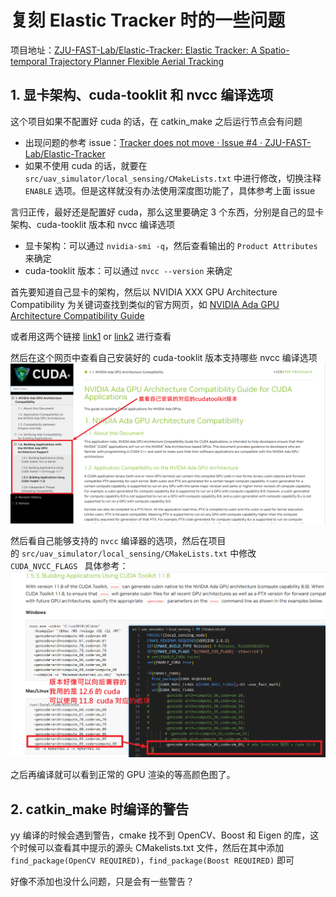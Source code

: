 # 复刻 Elastic Tracker 时的一些问题

项目地址：[ZJU-FAST-Lab/Elastic-Tracker: Elastic Tracker: A Spatio-temporal Trajectory Planner Flexible Aerial Tracking](https://github.com/ZJU-FAST-Lab/Elastic-Tracker)

## 1. 显卡架构、cuda-tooklit 和 nvcc 编译选项


这个项目如果不配置好 cuda 的话，在 catkin_make 之后运行节点会有问题
- 出现问题的参考 issue：[Tracker does not move · Issue #4 · ZJU-FAST-Lab/Elastic-Tracker](https://github.com/ZJU-FAST-Lab/Elastic-Tracker/issues/4)
- 如果不使用 cuda 的话，就要在 `src/uav_simulator/local_sensing/CMakeLists.txt` 中进行修改，切换注释 `ENABLE` 选项。但是这样就没有办法使用深度图功能了，具体参考上面 issue

言归正传，最好还是配置好 cuda，那么这里要确定 3 个东西，分别是自己的显卡架构、cuda-tooklit 版本和 nvcc 编译选项
- 显卡架构：可以通过 `nvidia-smi -q`，然后查看输出的 `Product Attributes` 来确定
- cuda-tooklit 版本：可以通过 `nvcc --version` 来确定

首先要知道自己显卡的架构，然后以 NVIDIA XXX GPU Architecture Compatibility 为关键词查找到类似的官方网页，如 [NVIDIA Ada GPU Architecture Compatibility Guide](https://docs.nvidia.com/cuda/ada-compatibility-guide/index.html#building-applications-using-cuda-toolkit-11-8)

或者用这两个链接 [link1](https://arnon.dk/matching-sm-architectures-arch-and-gencode-for-various-nvidia-cards/) or [link2](https://github.com/tpruvot/ccminer/wiki/Compatibility) 进行查看

然后在这个网页中查看自己安装好的 cuda-tooklit 版本支持哪些 nvcc 编译选项
![](/document/Elastic-Tracker-Setup/assets-of-Elastic-Tracker-Setup/image-1.png)


然后看自己能够支持的 `nvcc` 编译器的选项，然后在项目的 `src/uav_simulator/local_sensing/CMakeLists.txt` 中修改 `CUDA_NVCC_FLAGS `
具体参考：
![](/document/Elastic-Tracker-Setup/assets-of-Elastic-Tracker-Setup/image-2.png)

之后再编译就可以看到正常的 GPU 渲染的等高颜色图了。

## 2. catkin_make 时编译的警告

yy 编译的时候会遇到警告，cmake 找不到 OpenCV、Boost 和 Eigen 的库，这个时候可以查看其中提示的源头 CMakelists.txt 文件，然后在其中添加 `find_package(OpenCV REQUIRED)`，`find_package(Boost REQUIRED)` 即可

好像不添加也没什么问题，只是会有一些警告？

